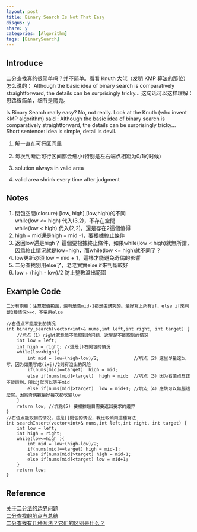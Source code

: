 ```yaml
---
layout: post
title: Binary Search Is Not That Easy
disqus: y
share: y
categories: [Algorithm]
tags: [BinarySearch]
---
```


Introduce
---------
二分查找真的很简单吗？并不简单。看看 Knuth 大佬（发明 KMP 算法的那位）怎么说的： Although the basic idea of binary search is comparatively straightforward, the details can be surprisingly tricky... 这句话可以这样理解：思路很简单，细节是魔鬼。

Is Binary Search really easy? No, not really. Look at the Knuth (who invent KMP algorithm) said : Although the basic idea of binary search is comparatively straightforward, the details can be surprisingly tricky...   
Short sentence: Idea is simple, detail is devil.

1. 解一直在可行区间里
2. 每次判断后可行区间都会缩小(特别是左右端点相距为0/1的时候)

1. solution always in valid area
2. valid area shrink every time after judgment

Notes
--------
1. 閉包空間(closure) [low, high],[low,high)的不同  
while(low <= high) 代入(3,2)，不存在空間  
while(low < high) 代入(2,2)，還是存在2這個值得  
2. high = mid還是high = mid -1，要根據終止條件  
3. 返回low還是high？ 這個要根據終止條件，如果while(low < high)就無所謂，因爲終止情況就是low=high，而while(low <= high)就不同了？  
4. low更新必須 low = mid + 1，這樣才能避免奇偶的影響  
5. 二分查找別用else了，老老實實else if來判斷較好  
6. low + (high - low)/2 防止整數溢出範圍  

Example Code
------------
```
二分有兩種：注意取值範圍，還有是否mid-1都是由講究的。最好寫上所有if，else if來判斷3種情況>=<，不要用else

//右值点不能取到的情况
int binary_search(vector<int>& nums,int left,int right, int target) {
    //坑点（1）right究竟能不能取到的问题，这里是不能取到的情况
    int low = left;
    int high = right; //這是[)右開包的情況
    while(low<high){
        int mid = low+(high-low)/2;             //坑点（2）这里尽量这么写，因为如果写成(i+j)/2则有溢出的风险
        if(nums[mid]==target)  high = mid;   
        else if(nums[mid]<target)  high = mid;  //坑点（3）因为右值点反正不能取到，所以j就可以等于mid
        else if(nums[mid]>target)  low = mid+1; //坑点（4）應該可以無腦這麽寫，因爲奇偶數最好每次都改變low
    }
    return low; //坑點(5) 要根據題目需要返回要求的邊界
}
//右值点能取到的情况，這是[]閉包的情況，我比較傾向這種寫法
int searchInsert(vector<int>& nums,int left,int right, int target) {
    int low = left;
    int high = right;
    while(low<=high ){
        int mid = low+(high-low)/2;
        if(nums[mid]==target) high = mid-1;
        else if(nums[mid]>target) high = mid-1;
        else if(nums[mid]<target) low = mid+1;
    }
    return low;
}
```

Reference
----------
[关于二分法的边界问题](https://www.1point3acres.com/bbs/thread-300233-1-1.html)    
[二分查找的坑点与总结](https://blog.csdn.net/haolexiao/article/details/53541837)  
[二分查找有几种写法？它们的区别是什么？](https://www.zhihu.com/question/36132386)  
